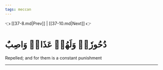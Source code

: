 ```yaml
---
tags: meccan
---
```


👈 [[37-8.md|Prev]] | [[37-10.md|Next]] 👉

# دُحُورٗاۖ وَلَهُمۡ عَذَابٞ وَاصِبٌ

Repelled; and for them is a constant punishment

---

